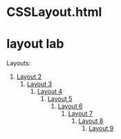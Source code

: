 # CSSLayout.html
<html>
<body>
  <h1> layout lab </h1>
  <p> Layouts: </p> 
  <ol> 
      <li><a href="layout2.html">Layout 2</a><ol> 
      <li><a href="layout3.html">Layout 3</a><ol> 
      <li><a href="layout4.html">Layout 4</a><ol> 
      <li><a href="layout5.html">Layout 5</a><ol> 
      <li><a href="layout6.html">Layout 6</a><ol> 
      <li><a href="layout7.html">Layout 7</a><ol> 
      <li><a href="layout8.html">Layout 8</a><ol> 
      <li><a href="layout9.html">Layout 9</a><ol>             
</ol>
</body>
</html>
